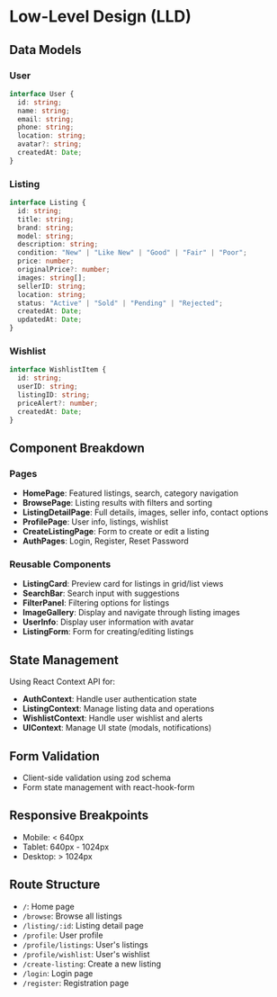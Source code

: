 
# Low-Level Design (LLD)

## Data Models

### User
```typescript
interface User {
  id: string;
  name: string;
  email: string;
  phone: string;
  location: string;
  avatar?: string;
  createdAt: Date;
}
```

### Listing
```typescript
interface Listing {
  id: string;
  title: string;
  brand: string;
  model: string;
  description: string;
  condition: "New" | "Like New" | "Good" | "Fair" | "Poor";
  price: number;
  originalPrice?: number;
  images: string[];
  sellerID: string;
  location: string;
  status: "Active" | "Sold" | "Pending" | "Rejected";
  createdAt: Date;
  updatedAt: Date;
}
```

### Wishlist
```typescript
interface WishlistItem {
  id: string;
  userID: string;
  listingID: string;
  priceAlert?: number;
  createdAt: Date;
}
```

## Component Breakdown

### Pages
- **HomePage**: Featured listings, search, category navigation
- **BrowsePage**: Listing results with filters and sorting
- **ListingDetailPage**: Full details, images, seller info, contact options
- **ProfilePage**: User info, listings, wishlist
- **CreateListingPage**: Form to create or edit a listing
- **AuthPages**: Login, Register, Reset Password

### Reusable Components
- **ListingCard**: Preview card for listings in grid/list views
- **SearchBar**: Search input with suggestions
- **FilterPanel**: Filtering options for listings
- **ImageGallery**: Display and navigate through listing images
- **UserInfo**: Display user information with avatar
- **ListingForm**: Form for creating/editing listings

## State Management
Using React Context API for:
- **AuthContext**: Handle user authentication state
- **ListingContext**: Manage listing data and operations
- **WishlistContext**: Handle user wishlist and alerts
- **UIContext**: Manage UI state (modals, notifications)

## Form Validation
- Client-side validation using zod schema
- Form state management with react-hook-form

## Responsive Breakpoints
- Mobile: < 640px
- Tablet: 640px - 1024px
- Desktop: > 1024px

## Route Structure
- `/`: Home page
- `/browse`: Browse all listings
- `/listing/:id`: Listing detail page
- `/profile`: User profile
- `/profile/listings`: User's listings
- `/profile/wishlist`: User's wishlist
- `/create-listing`: Create a new listing
- `/login`: Login page
- `/register`: Registration page

